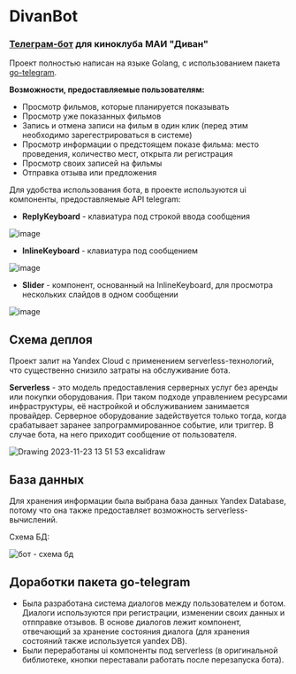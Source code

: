# DivanBot
### [Телеграм-бот](https://t.me/divan_movienights_bot) для киноклуба МАИ "Диван"

Проект полностью написан на языке Golang, с использованием пакета [go-telegram](github.com/go-telegram/bot).

**Возможности, предоставляемые пользователям:**
- Просмотр фильмов, которые планируется показывать
- Просмотр уже показанных фильмов
- Запись и отмена записи на фильм в один клик (перед этим необходимо зарегестрироваться в системе)
- Просмотр информации о предстоящем показе фильма: место проведения, количество мест, открыта ли регистрация
- Просмотр своих записей на фильмы
- Отправка отзыва или предложения

Для удобства использования бота, в проекте используются ui компоненты, предоставляемые API telegram:
- **ReplyKeyboard** - клавиатура под строкой ввода сообщения

![image](https://github.com/GrishaSkurikhin/DivanBot/assets/71190776/6c724aea-9b51-4218-91cd-85d198dbe4a7)
- **InlineKeyboard** - клавиатура под сообщением

![image](https://github.com/GrishaSkurikhin/DivanBot/assets/71190776/7886372d-aad1-49dc-abdc-d469ca3be48a)
- **Slider** - компонент, основанный на InlineKeyboard, для просмотра нескольких слайдов в одном сообщении

![image](https://github.com/GrishaSkurikhin/DivanBot/assets/71190776/92253b41-ebc8-4cc7-b295-c229091ed852)

## Схема деплоя
Проект залит на Yandex Cloud с применением serverless-технологий, что существенно снизило затраты на обслуживание бота.

**Serverless** - это модель предоставления серверных услуг без аренды или покупки оборудования. 
При таком подходе управлением ресурсами инфраструктуры, её настройкой и обслуживанием занимается провайдер.
Серверное оборудование задействуется только тогда, когда срабатывает заранее запрограммированное событие, или триггер.
В случае бота, на него приходит сообщение от пользователя.

![Drawing 2023-11-23 13 51 53 excalidraw](https://github.com/GrishaSkurikhin/DivanBot/assets/71190776/69cc0cf0-4efe-45da-ae93-ab8e5a7e8005)

## База данных
Для хранения информации была выбрана база данных Yandex Database, потому что она также предоставляет возможность serverless-вычислений.

Схема БД:

![бот - схема бд](https://github.com/GrishaSkurikhin/DivanBot/assets/71190776/65cec956-c4ff-4944-8008-322b11ea334b)

## Доработки пакета go-telegram

- Была разработана система диалогов между пользователем и ботом. Диалоги используются при регистрации, изменении своих данных и отпправке отзывов. В основе диалогов лежит компонент, отвечающий за хранение состояния диалога (для хранения состояний также используется yandex DB).
- Были переработаны ui компоненты под serverless (в оригинальной библиотеке, кнопки переставали работать после перезапуска бота).
